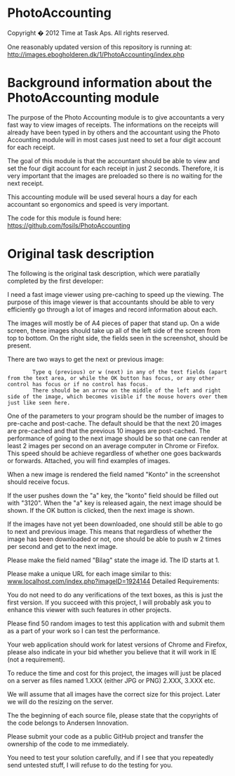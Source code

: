 PhotoAccounting
===============

Copyright � 2012 Time at Task Aps. All rights reserved. 


One reasonably updated version of this repository is running at: http://images.ebogholderen.dk/1/PhotoAccounting/index.php


Background information about the PhotoAccounting module
===============

The purpose of the Photo Accounting module is to give accountants a very fast way to view images of receipts. The informations on the receipts will already have been typed in by others and the accountant using the Photo Accounting module will in most cases just need to set a four digit account for each receipt.

The goal of this module is that the accountant should be able to view and set the four digit account for each receipt in just 2 seconds. Therefore, it is very important that the images are preloaded so there is no waiting for the next receipt.

This accounting module will be used several hours a day for each accountant so ergonomics and speed is very important.

The code for this module is found here: https://github.com/fosils/PhotoAccounting


Original task description
===============

The following is the original task description, which were paratially completed by the first developer:

I need a fast image viewer using pre-caching to speed up the viewing. The purpose of this image viewer is that accountants should be able to very efficiently go through a lot of images and record information about each.

The images will mostly be of A4 pieces of paper that stand up. On a wide screen, these images should take up all of the left side of the screen from top to bottom. On the right side, the fields seen in the screenshot, should be present.

There are two ways to get the next or previous image:

            Type q (previous) or w (next) in any of the text fields (apart from the text area, or while the OK button has focus, or any other control has focus or if no control has focus.
            There should be an arrow on the middle of the left and right side of the image, which becomes visible if the mouse hovers over them just like seen here.

One of the parameters to your program should be the number of images to pre-cache and post-cache. The default should be that the next 20 images are pre-cached and that the previous 10 images are post-cached. The performance of going to the next image should be so that one can render at least 2 images per second on an average computer in Chrome or Firefox. This speed should be achieve regardless of whether one goes backwards or forwards. Attached, you will find examples of images.

When a new image is rendered the field named "Konto" in the screenshot should receive focus.

If the user pushes down the "a" key, the "konto" field should be filled out with "3120". When the "a" key is released again, the next image should be shown.
If the OK button is clicked, then the next image is shown.

If the images have not yet been downloaded, one should still be able to go to next and previous image. This means that regardless of whether the image has been downloaded or not, one should be able to push w 2 times per second and get to the next image.

Please make the field named "Bilag" state the image id. The ID starts at 1.

Please make a unique URL for each image similar to this: www.localhost.com/index.php?imageID=1924144
                                                                                                             Detailed Requirements:
                               
You do not need to do any verifications of the text boxes, as this is just the first version. If you succeed with this project, I will probably ask you to enhance this viewer with such features in other projects.

Please find 50 random images to test this application with and submit them as a part of your work so I can test the performance.

Your web application should work for latest versions of Chrome and Firefox, please also indicate in your bid whether you believe that it will work in IE (not a requirement).

To reduce the time and cost for this project, the images will just be placed on a server as files named 1.XXX (either JPG or PNG) 2.XXX, 3.XXX etc.

We will assume that all images have the correct size for this project. Later we will do the resizing on the server.

The the beginning of each source file, please state that the copyrights of the code belongs to Andersen Innovation.

Please submit your code as a public GitHub project and transfer the ownership of the code to me immediately.

You need to test your solution carefully, and if I see that you repeatedly send untested stuff, I will refuse to do the testing for you.
